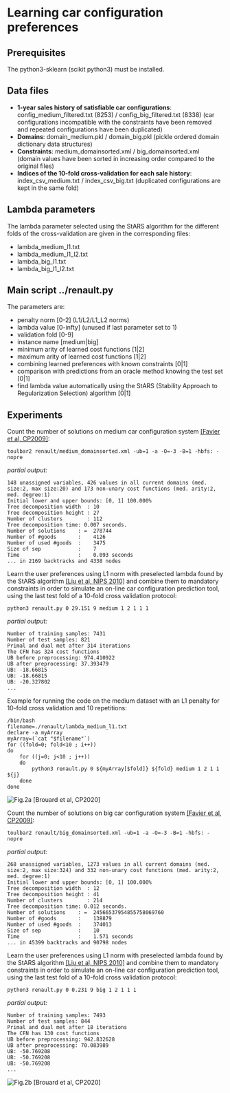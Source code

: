 
# Learning car configuration preferences

## Prerequisites

The python3-sklearn (scikit python3) must be installed. 

## Data files
* **1-year sales history of satisfiable car configurations**: config_medium_filtered.txt (8253) / config_big_filtered.txt (8338) (car configurations incompatible with the constraints have been removed and repeated configurations have been duplicated)
* **Domains**: domain_medium.pkl / domain_big.pkl (pickle ordered domain dictionary data structures)
* **Constraints**: medium_domainsorted.xml / big_domainsorted.xml (domain values have been sorted in increasing order compared to the original files)
* **Indices of the 10-fold cross-validation for each sale history**: index_csv_medium.txt / index_csv_big.txt (duplicated configurations are kept in the same fold)

## Lambda parameters
The lambda parameter selected using the StARS algorithm for the different folds of the cross-validation are given in the corresponding files:
* lambda_medium_l1.txt
* lambda_medium_l1_l2.txt
* lambda_big_l1.txt
* lambda_big_l1_l2.txt

## Main script ../renault.py
The parameters are:
* penalty norm [0-2] (L1/L2/L1_L2 norms)
* lambda value [0-infty] (unused if last parameter set to 1)
* validation fold [0-9]
* instance name [medium|big] 
* minimum arity of learned cost functions [1|2]
* maximum arity of learned cost functions [1|2]
* combining learned preferences with known constraints [0|1]
* comparison with predictions from an oracle method knowing the test set [0|1]
* find lambda value automatically using the StARS (Stability Approach to Regularization Selection) algorithm [0|1]

## Experiments

Count the number of solutions on medium car configuration system [[Favier et al, CP2009]](http://miat.inrae.fr/degivry/Favier09a.pdf):

```
toulbar2 renault/medium_domainsorted.xml -ub=1 -a -O=-3 -B=1 -hbfs: -nopre
```

*partial output:*

```
148 unassigned variables, 426 values in all current domains (med. size:2, max size:20) and 173 non-unary cost functions (med. arity:2, med. degree:1)
Initial lower and upper bounds: [0, 1] 100.000%
Tree decomposition width  : 10
Tree decomposition height : 27
Number of clusters        : 112
Tree decomposition time: 0.007 seconds.
Number of solutions    : =  278744
Number of #goods       :    4126
Number of used #goods  :    3475
Size of sep            :    7
Time                   :    0.093 seconds
... in 2169 backtracks and 4338 nodes
```

Learn the user preferences using L1 norm with preselected lambda found by the StARS algorithm [[Liu et al, NIPS 2010]](http://papers.nips.cc/paper/3966-stability-approach-to-regularization-selection-stars-for-high-dimensional-graphical-models) and combine them to mandatory constraints in order to simulate an on-line car configuration prediction tool, using the last test fold of a 10-fold cross validation protocol:

```
python3 renault.py 0 29.151 9 medium 1 2 1 1 1
```

*partial output:*

```
Number of training samples: 7431
Number of test samples: 821
Primal and dual met after 314 iterations
The CFN has 324 cost functions
UB before preprocessing: 974.410922
UB after preprocessing: 37.393479
UB: -18.66815
UB: -18.66815
UB: -20.327802
...
```

Example for running the code on the medium dataset with an L1 penalty for 10-fold cross validation and 10 repetitions:

```
/bin/bash
filename=./renault/lambda_medium_l1.txt
declare -a myArray
myArray=(`cat "$filename"`)
for ((fold=0; fold<10 ; i++))
do
    for ((j=0; j<10 ; j++))
    do
	    python3 renault.py 0 ${myArray[$fold]} ${fold} medium 1 2 1 1 ${j}
    done
done
```

![Fig.2a [Brouard et al, CP2020]](http://genoweb.toulouse.inra.fr/~degivry/evalgm/medium.png)

Count the number of solutions on big car configuration system [[Favier et al, CP2009]](http://miat.inrae.fr/degivry/Favier09a.pdf):

```
toulbar2 renault/big_domainsorted.xml -ub=1 -a -O=-3 -B=1 -hbfs: -nopre
```

*partial output:*

```
268 unassigned variables, 1273 values in all current domains (med. size:2, max size:324) and 332 non-unary cost functions (med. arity:2, med. degree:1)
Initial lower and upper bounds: [0, 1] 100.000%
Tree decomposition width  : 12
Tree decomposition height : 41
Number of clusters        : 214
Tree decomposition time: 0.012 seconds.
Number of solutions    : =  24566537954855758069760
Number of #goods       :    138879
Number of used #goods  :    374013
Size of sep            :    10
Time                   :    1.571 seconds
... in 45399 backtracks and 90798 nodes
```

Learn the user preferences using L1 norm with preselected lambda found by the StARS algorithm [[Liu et al, NIPS 2010]](http://papers.nips.cc/paper/3966-stability-approach-to-regularization-selection-stars-for-high-dimensional-graphical-models) and combine them to mandatory constraints in order to simulate an on-line car configuration prediction tool, using the last test fold of a 10-fold cross validation protocol:

```
python3 renault.py 0 0.231 9 big 1 2 1 1 1
```

*partial output:*

```
Number of training samples: 7493
Number of test samples: 844
Primal and dual met after 18 iterations
The CFN has 130 cost functions
UB before preprocessing: 942.832628
UB after preprocessing: 70.083989
UB: -50.769208
UB: -50.769208
UB: -50.769208
...
```

![Fig.2b [Brouard et al, CP2020]](http://genoweb.toulouse.inra.fr/~degivry/evalgm/big.png)

